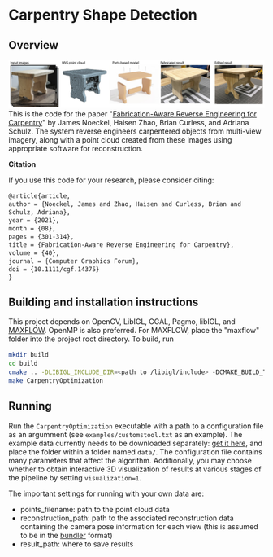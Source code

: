 # Carpentry Shape Detection
## Overview
![](teaser3_sm.jpg)
This is the code for the paper "[Fabrication-Aware Reverse Engineering for Carpentry](https://arxiv.org/abs/2107.09965)" by James Noeckel, Haisen Zhao, Brian Curless, and Adriana Schulz. The system reverse engineers carpentered objects from multi-view imagery, along with a point cloud created from these images using appropriate software for reconstruction.

**Citation**

If you use this code for your research, please consider citing:
```
@article{article,
author = {Noeckel, James and Zhao, Haisen and Curless, Brian and Schulz, Adriana},
year = {2021},
month = {08},
pages = {301-314},
title = {Fabrication‐Aware Reverse Engineering for Carpentry},
volume = {40},
journal = {Computer Graphics Forum},
doi = {10.1111/cgf.14375}
}
```

## Building and installation instructions
This project depends on OpenCV, LibIGL, CGAL, Pagmo, libIGL, and [MAXFLOW](http://pub.ist.ac.at/~vnk/software.html). OpenMP is also preferred.
For MAXFLOW, place the "maxflow" folder into the project root directory.
To build, run
```sh
mkdir build
cd build
cmake .. -DLIBIGL_INCLUDE_DIR=<path to /libigl/include> -DCMAKE_BUILD_TYPE=Release
make CarpentryOptimization
```

## Running
Run the `CarpentryOptimization` executable with a path to a configuration file as an argumment (see `examples/customstool.txt` as an example). The example data currently needs to be downloaded separately: [get it here](https://drive.google.com/file/d/16VQeez8vya6cB7WhLDWmjhHzla2AK-3u/view?usp=sharing), and place the folder within a folder named `data/`.
The configuration file contains many parameters that affect the algorithm. Additionally, you may choose whether to obtain interactive 3D visualization of results at various stages of the pipeline by setting `visualization=1`.

The important settings for running with your own data are:
- points_filename: path to the point cloud data
- reconstruction_path: path to the associated reconstruction data containing the camera pose information for each view (this is assumed to be in the [bundler](https://www.cs.cornell.edu/~snavely/bundler/bundler-v0.4-manual.html) format)
- result_path: where to save results
